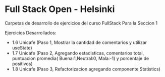 # Full Stack Open - Helsinki

Carpetas de desarrollo de ejercicios del curso FullStack Para la Seccion 1

Ejercicios Desarrollados:

- 1.6 Unicafe (Paso 1, Mostrar la cantidad de comentarios y utilizar useState)
- 1.7 Unicafe (Paso 2, Agregando estadisticas, comentarios total, puntuacion promedia( Buena:1,Neutral:0, Mala:-1) y porcentaje de positivos)
- 1.8 Unicafe (Paso 3, Refactorizacion agregando componente Statistics)